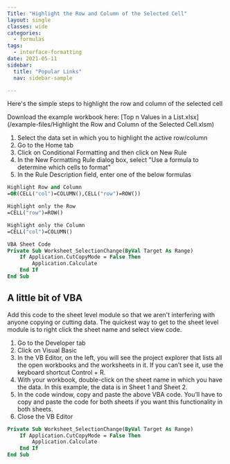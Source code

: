 ```yaml
---
Title: "Highlight the Row and Column of the Selected Cell"
layout: single
classes: wide
categories:
  - formulas
tags:
  - interface-formatting
date: 2021-05-11
sidebar:
  title: "Popular Links"
  nav: sidebar-sample

---
```


Here's the simple steps to highlight the row and column of the selected cell

Download the example workbook here: [Top n Values in a List.xlsx](/example-files/Highlight the Row and Column of the Selected Cell.xlsm)

1. Select the data set in which you to highlight the active row/column
2. Go to the Home tab
3. Click on Conditional Formatting and then click on New Rule
4. In the New Formatting Rule dialog box, select "Use a formula to determine which cells to format"
5. In the Rule Description field, enter one of the below formulas

```vb
Highlight Row and Column
=OR(CELL("col")=COLUMN(),CELL("row")=ROW())

Highlight only the Row
=CELL("row")=ROW()

Highlight only the Column
=CELL("col")=COLUMN()

VBA Sheet Code
Private Sub Worksheet_SelectionChange(ByVal Target As Range)
    If Application.CutCopyMode = False Then
        Application.Calculate
    End If
End Sub
```

## A little bit of VBA
Add this code to the sheet level module so that we aren't interfering with anyone copying or cutting data.
The quickest way to get to the sheet level module is to right click the sheet name and select view code.

1. Go to the Developer tab
2. Click on Visual Basic
3. In the VB Editor, on the left, you will see the project explorer that lists all the open workbooks and the worksheets in it. If you can’t see it, use the keyboard shortcut Control + R.
4. With your workbook, double-click on the sheet name in which you have the data. In this example, the data is in Sheet 1 and Sheet 2.
5. In the code window, copy and paste the above VBA code. You’ll have to copy and paste the code for both sheets if you want this functionality in both sheets.
6. Close the VB Editor

```vb
Private Sub Worksheet_SelectionChange(ByVal Target As Range)
    If Application.CutCopyMode = False Then
        Application.Calculate
    End If
End Sub
```
